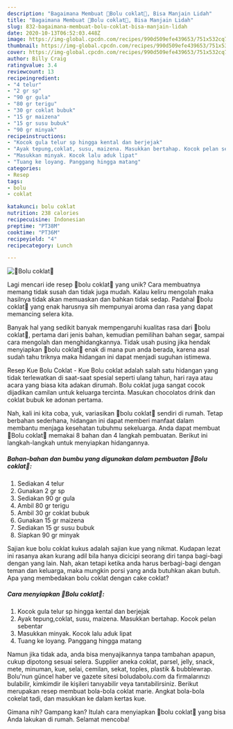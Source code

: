 ```yaml
---
description: "Bagaimana Membuat 🥧Bolu coklat🍰, Bisa Manjain Lidah"
title: "Bagaimana Membuat 🥧Bolu coklat🍰, Bisa Manjain Lidah"
slug: 832-bagaimana-membuat-bolu-coklat-bisa-manjain-lidah
date: 2020-10-13T06:52:03.448Z
image: https://img-global.cpcdn.com/recipes/990d509efe439653/751x532cq70/🥧bolu-coklat🍰-foto-resep-utama.jpg
thumbnail: https://img-global.cpcdn.com/recipes/990d509efe439653/751x532cq70/🥧bolu-coklat🍰-foto-resep-utama.jpg
cover: https://img-global.cpcdn.com/recipes/990d509efe439653/751x532cq70/🥧bolu-coklat🍰-foto-resep-utama.jpg
author: Billy Craig
ratingvalue: 3.4
reviewcount: 13
recipeingredient:
- "4 telur"
- "2 gr sp"
- "90 gr gula"
- "80 gr terigu"
- "30 gr coklat bubuk"
- "15 gr maizena"
- "15 gr susu bubuk"
- "90 gr minyak"
recipeinstructions:
- "Kocok gula telur sp hingga kental dan berjejak"
- "Ayak tepung,coklat, susu, maizena. Masukkan bertahap. Kocok pelan sebentar"
- "Masukkan minyak. Kocok lalu aduk lipat"
- "Tuang ke loyang. Panggang hingga matang"
categories:
- Resep
tags:
- bolu
- coklat

katakunci: bolu coklat 
nutrition: 238 calories
recipecuisine: Indonesian
preptime: "PT38M"
cooktime: "PT36M"
recipeyield: "4"
recipecategory: Lunch

---
```



![🥧Bolu coklat🍰](https://img-global.cpcdn.com/recipes/990d509efe439653/751x532cq70/🥧bolu-coklat🍰-foto-resep-utama.jpg)

Lagi mencari ide resep 🥧bolu coklat🍰 yang unik? Cara membuatnya memang tidak susah dan tidak juga mudah. Kalau keliru mengolah maka hasilnya tidak akan memuaskan dan bahkan tidak sedap. Padahal 🥧bolu coklat🍰 yang enak harusnya sih mempunyai aroma dan rasa yang dapat memancing selera kita.

Banyak hal yang sedikit banyak mempengaruhi kualitas rasa dari 🥧bolu coklat🍰, pertama dari jenis bahan, kemudian pemilihan bahan segar, sampai cara mengolah dan menghidangkannya. Tidak usah pusing jika hendak menyiapkan 🥧bolu coklat🍰 enak di mana pun anda berada, karena asal sudah tahu triknya maka hidangan ini dapat menjadi suguhan istimewa.

Resep Kue Bolu Coklat - Kue Bolu coklat adalah salah satu hidangan yang tidak terlewatkan di saat-saat spesial seperti ulang tahun, hari raya atau acara yang biasa kita adakan dirumah. Bolu coklat juga sangat cocok dijadikan camilan untuk keluarga tercinta. Masukan chocolatos drink dan coklat bubuk ke adonan pertama.


Nah, kali ini kita coba, yuk, variasikan 🥧bolu coklat🍰 sendiri di rumah. Tetap berbahan sederhana, hidangan ini dapat memberi manfaat dalam membantu menjaga kesehatan tubuhmu sekeluarga. Anda dapat membuat 🥧Bolu coklat🍰 memakai 8 bahan dan 4 langkah pembuatan. Berikut ini langkah-langkah untuk menyiapkan hidangannya.

<!--inarticleads1-->

##### Bahan-bahan dan bumbu yang digunakan dalam pembuatan 🥧Bolu coklat🍰:

1. Sediakan 4 telur
1. Gunakan 2 gr sp
1. Sediakan 90 gr gula
1. Ambil 80 gr terigu
1. Ambil 30 gr coklat bubuk
1. Gunakan 15 gr maizena
1. Sediakan 15 gr susu bubuk
1. Siapkan 90 gr minyak


Sajian kue bolu coklat kukus adalah sajian kue yang nikmat. Kudapan lezat ini rasanya akan kurang adil bila hanya dicicipi seorang diri tanpa bagi-bagi dengan yang lain. Nah, akan tetapi ketika anda harus berbagi-bagi dengan teman dan keluarga, maka mungkin porsi yang anda butuhkan akan butuh. Apa yang membedakan bolu coklat dengan cake coklat? 

<!--inarticleads2-->

##### Cara menyiapkan 🥧Bolu coklat🍰:

1. Kocok gula telur sp hingga kental dan berjejak
1. Ayak tepung,coklat, susu, maizena. Masukkan bertahap. Kocok pelan sebentar
1. Masukkan minyak. Kocok lalu aduk lipat
1. Tuang ke loyang. Panggang hingga matang


Namun jika tidak ada, anda bisa menyajikannya tanpa tambahan apapun, cukup dipotong sesuai selera. Supplier aneka coklat, parsel, jelly, snack, mete, minuman, kue, selai, cemilan, sekat, toples, plastik &amp; bubblewrap. Bolu&#39;nun güncel haber ve gazete sitesi boludabolu.com da firmalarınızı bulabilir, kimkimdir ile kişileri tanıyabilir veya tanıtabilirsiniz. Berikut merupakan resep membuat bola-bola coklat marie. Angkat bola-bola cokelat tadi, dan masukkan ke dalam kertas kue. 

Gimana nih? Gampang kan? Itulah cara menyiapkan 🥧bolu coklat🍰 yang bisa Anda lakukan di rumah. Selamat mencoba!
